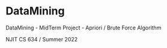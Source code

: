 # DataMining
DataMining - MidTerm Project - Apriori / Brute Force Algorithm

NJIT CS 634 / Summer 2022
